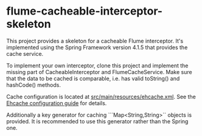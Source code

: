 # flume-cacheable-interceptor-skeleton

This project provides a skeleton for a cacheable Flume interceptor. It's implemented
using the Spring Framework version 4.1.5 that provides the cache service.

To implement your own interceptor, clone this project and implement the missing part of
CacheableInterceptor and FlumeCacheService. Make sure that the data to be cached is
 comparable, i.e. has valid toString() and hashCode() methods.

Cache configuration is located at [src/main/resources/ehcache.xml](./src/main/resources/). See the
[Ehcache configuration guide](http://ehcache.org/generated/2.9.0/html/ehc-all/#page/Ehcache_Documentation_Set%2F_ehcache_all.1.121.html%23)
for details.

Additionally a key generator for caching ```Map<String,String>`` objects is provided. It is recommended
to use this generator rather than the Spring one.
